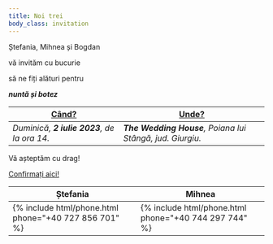 ```yaml
---
title: Noi trei
body_class: invitation
---
```


<p class="lovely">Ștefania, Mihnea și Bogdan</p>

vă invităm cu bucurie

să ne fiți alături pentru

**_nuntă și botez_**

| [Când?](cand) | [Unde?](unde) |
| --- | --- |
| _Duminică, **2 iulie 2023**, de la ora 14._ | _**The Wedding House**, Poiana lui Stângă, jud. Giurgiu._ |

Vă așteptăm cu drag!

[Confirmați aici!](https://docs.google.com/forms/d/e/1FAIpQLSe2G3fHizYtZrr8sp8zyXSqXelspJw1PXSAx-PvaghaEwTaxQ/viewform?usp=sf_link)

| <span class="lovely">Ștefania</span> | <span class="lovely">Mihnea</span> |
| --- | --- |
| {% include html/phone.html phone="+40 727 856 701" %} | {% include html/phone.html phone="+40 744 297 744" %} |
